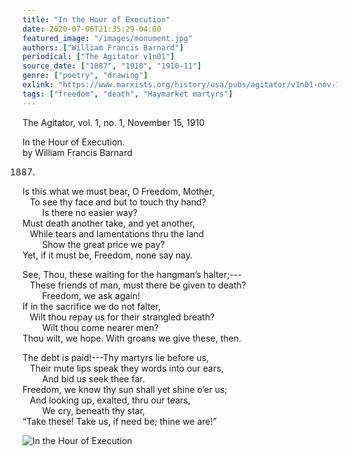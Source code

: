 ```yaml
---
title: "In the Hour of Execution"
date: 2020-07-06T21:35:29-04:00
featured_image: "/images/monument.jpg"
authors: ["William Francis Barnard"]
periodical: ["The Agitator v1n01"]
source_date: ["1887", "1910", "1910-11"]
genre: ["poetry", "drawing"]
exlink: "https://www.marxists.org/history/usa/pubs/agitator/v1n01-nov-15-1910-agitator.pdf"
tags: ["freedom", "death", "Haymarket martyrs"]
---
```


The Agitator, vol. 1, no. 1, November 15, 1910

In the Hour of Execution.\
by William Francis Barnard

1887.

Is this what we must bear, O Freedom, Mother,\
&nbsp; &nbsp;To see thy face and but to touch thy hand?\
&nbsp; &nbsp; &nbsp; &nbsp; Is there no easier way?\
Must death another take, and yet another,\
&nbsp; &nbsp;While tears and lamentations thru the land\
&nbsp; &nbsp; &nbsp; &nbsp; Show the great price we pay?\
Yet, if it must be, Freedom, none say nay.

See, Thou, these waiting for the hangman’s halter;---\
&nbsp; &nbsp;These friends of man, must there be given to death?\
&nbsp; &nbsp; &nbsp; &nbsp; Freedom, we ask again!\
If in the sacrifice we do not falter,\
&nbsp; &nbsp;Wilt thou repay us for their strangled breath?\
&nbsp; &nbsp; &nbsp; &nbsp; Wilt thou come nearer men?\
Thou wilt, we hope. With groans we give these, then.

The debt is paid!---Thy martyrs lie before us,\
&nbsp; &nbsp;Their mute lips speak they words into our ears,\
&nbsp; &nbsp; &nbsp; &nbsp; And bid us seek thee far.\
Freedom, we know thy sun shall yet shine o’er us;\
&nbsp; &nbsp;And looking up, exalted, thru our tears,\
&nbsp; &nbsp; &nbsp; &nbsp; We cry, beneath thy star,\
“Take these! Take us, if need be; thine we are!”

![In the Hour of Execution](images/execution.jpg)
